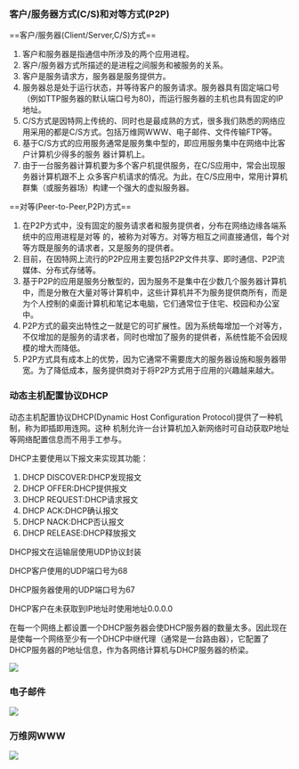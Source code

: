 ### 客户/服务器方式(C/S)和对等方式(P2P)

==客户/服务器(Client/Server,C/S)方式==

1. 客户和服务器是指通信中所涉及的两个应用进程。
2. 客户/服务器方式所描述的是进程之间服务和被服务的关系。
3. 客户是服务请求方，服务器是服务提供方。
4. 服务器总是处于运行状态，并等待客户的服务请求。服务器具有固定端口号（例如TTP服务器的默认端口号为80)，而运行服务器的主机也具有固定的IP地址。
5. C/S方式是因特网上传统的、同时也是最成熟的方式，很多我们熟悉的网络应用采用的都是C/S方式。包括万维网WWW、电子邮件、文件传输FTP等。
6. 基于C/S方式的应用服务通常是服务集中型的，即应用服务集中在网络中比客户计算机少得多的服务
   器计算机上。
7. 由于一台服务器计算机要为多个客户机提供服务，在C/S应用中，常会出现服务器计算机跟不上
   众多客户机请求的情况。为此，在C/S应用中，常用计算机群集（或服务器场）构建一个强大的虚拟服务器。

==对等(Peer-to-Peer,P2P)方式==

1. 在P2P方式中，没有固定的服务请求者和服务提供者，分布在网络边缘各端系统中的应用进程是对等
   的，被称为对等方。对等方相互之间直接通信，每个对等方既是服务的请求者，又是服务的提供者。
2. 目前，在因特网上流行的P2P应用主要包括P2P文件共享、即时通信、P2P流媒体、分布式存储等。
3. 基于P2P的应用是服务分散型的，因为服务不是集中在少数几个服务器计算机中，而是分散在大量对等计算机中，这些计算机并不为服务提供商所有，而是为个人控制的桌面计算机和笔记本电脑，它们通常位于住宅、校园和办公室中。
4. P2P方式的最突出特性之一就是它的可扩展性。因为系统每增加一个对等方，不仅增加的是服务的请求者，同时也增加了服务的提供者，系统性能不会因规模的增大而降低。
5. P2P方式具有成本上的优势，因为它通常不需要庞大的服务器设施和服务器带宽。为了降低成本，服务提供商对于将P2P方式用于应用的兴趣越来越大。

### 动态主机配置协议DHCP

动态主机配置协议DHCP(Dynamic Host Configuration Protocol)提供了一种机制，称为即插即用连网。这种
机制允许一台计算机加入新网络时可自动获取P地址等网络配置信息而不用手工参与。

DHCP主要使用以下报文来实现其功能：

1. DHCP DISCOVER:DHCP发现报文
2. DHCP OFFER:DHCP提供报文
3. DHCP REQUEST:DHCP请求报文
4. DHCP ACK:DHCP确认报文
5. DHCP NACK:DHCP否认报文
6. DHCP RELEASE:DHCP释放报文

DHCP报文在运输层使用UDP协议封装

DHCP客户使用的UDP端口号为68

DHCP服务器使用的UDP端口号为67

DHCP客户在未获取到IP地址时使用地址0.0.0.0

在每一个网络上都设置一个DHCP服务器会使DHCP服务器的数量太多。因此现在是使每一个网络至少有一个DHCP中继代理（通常是一台路由器），它配置了DHCP服务器的P地址信息，作为各网络计算机与DHCP服务器的桥梁。

![](https://fastly.jsdelivr.net/gh/1xingao/picgo@main/img/16728039421501672803941741.png)

### 电子邮件

![](https://fastly.jsdelivr.net/gh/1xingao/picgo@main/img/16729737435501672973743488.png)

### 万维网WWW

![](https://fastly.jsdelivr.net/gh/1xingao/picgo@main/img/16729759785221672975977921.png)

